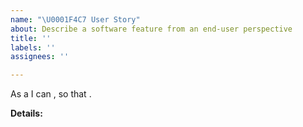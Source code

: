 ```yaml
---
name: "\U0001F4C7 User Story"
about: Describe a software feature from an end-user perspective
title: ''
labels: ''
assignees: ''

---
```


As a <role> I can <capability>, so that <receive benefit>.

**Details:**
